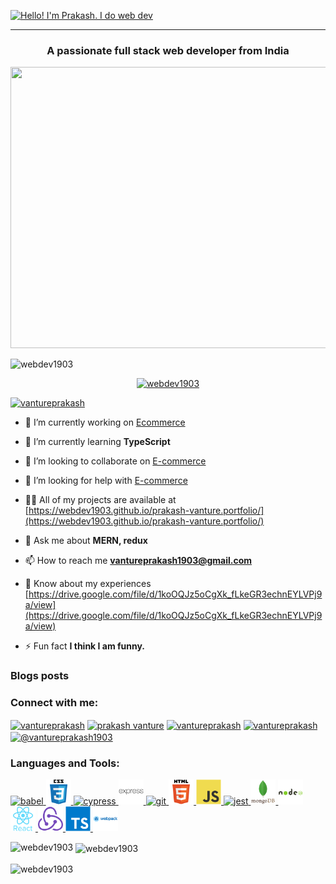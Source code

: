 <a href="https://webdev1903.github.io/prakash-vanture.portfolio/" target="_blank"><img src="https://user-images.githubusercontent.com/76178272/212535722-8f1566a9-b3e8-44c2-b55e-1225dd25c195.jpg" alt="Hello! I'm Prakash. I do web dev"/></a>
<hr/>
<h3 align="center">A passionate full stack web developer from India</h3>

<img src="https://user-images.githubusercontent.com/76178272/212537021-def97ecf-fea0-460b-9789-aeb04e1bf40c.gif" width="1000" height="450"/>

<p align="left"> <img src="https://komarev.com/ghpvc/?username=webdev1903&label=Profile%20views&color=0e75b6&style=flat" alt="webdev1903" /> </p>

<p align="center"> <a href="https://github.com/ryo-ma/github-profile-trophy"><img src="https://github-profile-trophy.vercel.app/?username=webdev1903" alt="webdev1903" /></a> </p>

<p align="left"> <a href="https://twitter.com/vantureprakash" target="blank"><img src="https://img.shields.io/twitter/follow/vantureprakash?logo=twitter&style=for-the-badge" alt="vantureprakash" /></a> </p>

- 🔭 I’m currently working on [Ecommerce](https://github.com/webdev1903/Ecommerce)

- 🌱 I’m currently learning **TypeScript**

- 👯 I’m looking to collaborate on [E-commerce](https://github.com/webdev1903/E-commerce)

- 🤝 I’m looking for help with [E-commerce](https://github.com/webdev1903/E-commerce)

- 👨‍💻 All of my projects are available at [https://webdev1903.github.io/prakash-vanture.portfolio/](https://webdev1903.github.io/prakash-vanture.portfolio/)

- 💬 Ask me about **MERN, redux**

- 📫 How to reach me **vantureprakash1903@gmail.com**

- 📄 Know about my experiences [https://drive.google.com/file/d/1koOQJz5oCgXk_fLkeGR3echnEYLVPj9a/view](https://drive.google.com/file/d/1koOQJz5oCgXk_fLkeGR3echnEYLVPj9a/view)

- ⚡ Fun fact **I think I am funny.**

### Blogs posts
<!-- BLOG-POST-LIST:START -->
<!-- BLOG-POST-LIST:END -->

<h3 align="left">Connect with me:</h3>
<p align="left">
<a href="https://twitter.com/vantureprakash" target="blank"><img align="center" src="https://raw.githubusercontent.com/rahuldkjain/github-profile-readme-generator/master/src/images/icons/Social/twitter.svg" alt="vantureprakash" height="30" width="40" /></a>
<a href="https://linkedin.com/in/prakash vanture" target="blank"><img align="center" src="https://raw.githubusercontent.com/rahuldkjain/github-profile-readme-generator/master/src/images/icons/Social/linked-in-alt.svg" alt="prakash vanture" height="30" width="40" /></a>
<a href="https://fb.com/vantureprakash" target="blank"><img align="center" src="https://raw.githubusercontent.com/rahuldkjain/github-profile-readme-generator/master/src/images/icons/Social/facebook.svg" alt="vantureprakash" height="30" width="40" /></a>
<a href="https://instagram.com/vantureprakash" target="blank"><img align="center" src="https://raw.githubusercontent.com/rahuldkjain/github-profile-readme-generator/master/src/images/icons/Social/instagram.svg" alt="vantureprakash" height="30" width="40" /></a>
<a href="https://medium.com/@vantureprakash1903" target="blank"><img align="center" src="https://raw.githubusercontent.com/rahuldkjain/github-profile-readme-generator/master/src/images/icons/Social/medium.svg" alt="@vantureprakash1903" height="30" width="40" /></a>
</p>

<h3 align="left">Languages and Tools:</h3>
<p align="left"> <a href="https://babeljs.io/" target="_blank" rel="noreferrer"> <img src="https://www.vectorlogo.zone/logos/babeljs/babeljs-icon.svg" alt="babel" width="40" height="40"/> </a> <a href="https://www.w3schools.com/css/" target="_blank" rel="noreferrer"> <img src="https://raw.githubusercontent.com/devicons/devicon/master/icons/css3/css3-original-wordmark.svg" alt="css3" width="40" height="40"/> </a> <a href="https://www.cypress.io" target="_blank" rel="noreferrer"> <img src="https://raw.githubusercontent.com/simple-icons/simple-icons/6e46ec1fc23b60c8fd0d2f2ff46db82e16dbd75f/icons/cypress.svg" alt="cypress" width="40" height="40"/> </a> <a href="https://expressjs.com" target="_blank" rel="noreferrer"> <img src="https://raw.githubusercontent.com/devicons/devicon/master/icons/express/express-original-wordmark.svg" alt="express" width="40" height="40"/> </a> <a href="https://git-scm.com/" target="_blank" rel="noreferrer"> <img src="https://www.vectorlogo.zone/logos/git-scm/git-scm-icon.svg" alt="git" width="40" height="40"/> </a> <a href="https://www.w3.org/html/" target="_blank" rel="noreferrer"> <img src="https://raw.githubusercontent.com/devicons/devicon/master/icons/html5/html5-original-wordmark.svg" alt="html5" width="40" height="40"/> </a> <a href="https://developer.mozilla.org/en-US/docs/Web/JavaScript" target="_blank" rel="noreferrer"> <img src="https://raw.githubusercontent.com/devicons/devicon/master/icons/javascript/javascript-original.svg" alt="javascript" width="40" height="40"/> </a> <a href="https://jestjs.io" target="_blank" rel="noreferrer"> <img src="https://www.vectorlogo.zone/logos/jestjsio/jestjsio-icon.svg" alt="jest" width="40" height="40"/> </a> <a href="https://www.mongodb.com/" target="_blank" rel="noreferrer"> <img src="https://raw.githubusercontent.com/devicons/devicon/master/icons/mongodb/mongodb-original-wordmark.svg" alt="mongodb" width="40" height="40"/> </a> <a href="https://nodejs.org" target="_blank" rel="noreferrer"> <img src="https://raw.githubusercontent.com/devicons/devicon/master/icons/nodejs/nodejs-original-wordmark.svg" alt="nodejs" width="40" height="40"/> </a> <a href="https://reactjs.org/" target="_blank" rel="noreferrer"> <img src="https://raw.githubusercontent.com/devicons/devicon/master/icons/react/react-original-wordmark.svg" alt="react" width="40" height="40"/> </a> <a href="https://redux.js.org" target="_blank" rel="noreferrer"> <img src="https://raw.githubusercontent.com/devicons/devicon/master/icons/redux/redux-original.svg" alt="redux" width="40" height="40"/> </a> <a href="https://www.typescriptlang.org/" target="_blank" rel="noreferrer"> <img src="https://raw.githubusercontent.com/devicons/devicon/master/icons/typescript/typescript-original.svg" alt="typescript" width="40" height="40"/> </a> <a href="https://webpack.js.org" target="_blank" rel="noreferrer"> <img src="https://raw.githubusercontent.com/devicons/devicon/d00d0969292a6569d45b06d3f350f463a0107b0d/icons/webpack/webpack-original-wordmark.svg" alt="webpack" width="40" height="40"/> </a> </p>

<p><img align="left" src="https://github-readme-stats.vercel.app/api/top-langs?username=webdev1903" alt="webdev1903" /></p>

<p>&nbsp;<img align="center" src="https://github-readme-stats.vercel.app/api?username=webdev1903" alt="webdev1903" /></p>

<p><img align="center" src="https://github-readme-streak-stats.herokuapp.com/?user=webdev1903&" alt="webdev1903" /></p>
